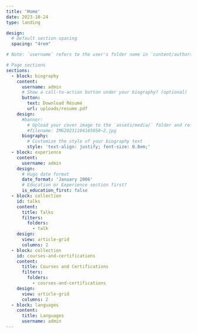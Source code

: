 ```yaml
---
title: 'Home'
date: 2023-10-24
type: landing

design:
  # Default section spacing
  spacing: "4rem"

# Note: `username` refers to the user's folder name in `content/authors/`

# Page sections
sections:
  - block: biography
    content:
      username: admin
      # Show a call-to-action button under your biography? (optional)
      button:
        text: Download Résumé
        url: uploads/resume.pdf
    design:
      #banner:
        # Upload your cover image to the `assets/media/` folder and reference it here
        #filename: IMG20231104165058~2.jpg
      biography:
        # Customize the style of your biography text
        style: 'text-align: justify; font-size: 0.8em;'
  - block: experience
    content:
      username: admin
    design:
      # Hugo date format
      date_format: 'January 2006'
      # Education or Experience section first?
      is_education_first: false
  - block: collection
    id: talks
    content:
      title: Talks
      filters:
        folders:
          - talk
    design:
      view: article-grid
      columns: 2
  - block: collection
    id: courses-and-certifications
    content:
      title: Courses and Certifications
      filters:
        folders:
          - courses-and-certifications
    design:
      view: article-grid
      columns: 2
  - block: languages
    content:
      title: Languages
      username: admin
---
```

